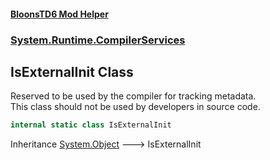 #### [BloonsTD6 Mod Helper](index.md 'index')
### [System.Runtime.CompilerServices](index.md#System.Runtime.CompilerServices 'System.Runtime.CompilerServices')

## IsExternalInit Class

Reserved to be used by the compiler for tracking metadata.  
This class should not be used by developers in source code.

```csharp
internal static class IsExternalInit
```

Inheritance [System.Object](https://docs.microsoft.com/en-us/dotnet/api/System.Object 'System.Object') &#129106; IsExternalInit